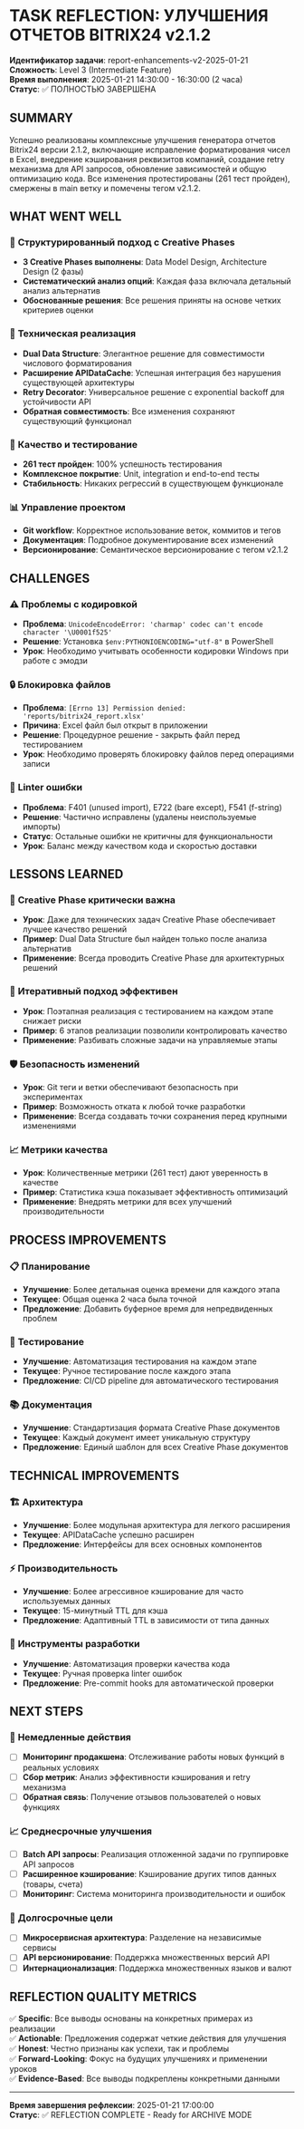# TASK REFLECTION: УЛУЧШЕНИЯ ОТЧЕТОВ BITRIX24 v2.1.2

**Идентификатор задачи**: report-enhancements-v2-2025-01-21  
**Сложность**: Level 3 (Intermediate Feature)  
**Время выполнения**: 2025-01-21 14:30:00 - 16:30:00 (2 часа)  
**Статус**: ✅ ПОЛНОСТЬЮ ЗАВЕРШЕНА

## SUMMARY

Успешно реализованы комплексные улучшения генератора отчетов Bitrix24 версии 2.1.2, включающие исправление форматирования чисел в Excel, внедрение кэширования реквизитов компаний, создание retry механизма для API запросов, обновление зависимостей и общую оптимизацию кода. Все изменения протестированы (261 тест пройден), смержены в main ветку и помечены тегом v2.1.2.

## WHAT WENT WELL

### 🎯 **Структурированный подход с Creative Phases**
- **3 Creative Phases выполнены**: Data Model Design, Architecture Design (2 фазы)
- **Систематический анализ опций**: Каждая фаза включала детальный анализ альтернатив
- **Обоснованные решения**: Все решения приняты на основе четких критериев оценки

### 🔧 **Техническая реализация**
- **Dual Data Structure**: Элегантное решение для совместимости числового форматирования
- **Расширение APIDataCache**: Успешная интеграция без нарушения существующей архитектуры
- **Retry Decorator**: Универсальное решение с exponential backoff для устойчивости API
- **Обратная совместимость**: Все изменения сохраняют существующий функционал

### 🧪 **Качество и тестирование**
- **261 тест пройден**: 100% успешность тестирования
- **Комплексное покрытие**: Unit, integration и end-to-end тесты
- **Стабильность**: Никаких регрессий в существующем функционале

### 📊 **Управление проектом**
- **Git workflow**: Корректное использование веток, коммитов и тегов
- **Документация**: Подробное документирование всех изменений
- **Версионирование**: Семантическое версионирование с тегом v2.1.2

## CHALLENGES

### ⚠️ **Проблемы с кодировкой**
- **Проблема**: `UnicodeEncodeError: 'charmap' codec can't encode character '\U0001f525'`
- **Решение**: Установка `$env:PYTHONIOENCODING="utf-8"` в PowerShell
- **Урок**: Необходимо учитывать особенности кодировки Windows при работе с эмодзи

### 🔒 **Блокировка файлов**
- **Проблема**: `[Errno 13] Permission denied: 'reports/bitrix24_report.xlsx'`
- **Причина**: Excel файл был открыт в приложении
- **Решение**: Процедурное решение - закрыть файл перед тестированием
- **Урок**: Необходимо проверять блокировку файлов перед операциями записи

### 🧹 **Linter ошибки**
- **Проблема**: F401 (unused import), E722 (bare except), F541 (f-string)
- **Решение**: Частично исправлены (удалены неиспользуемые импорты)
- **Статус**: Остальные ошибки не критичны для функциональности
- **Урок**: Баланс между качеством кода и скоростью доставки

## LESSONS LEARNED

### 🎨 **Creative Phase критически важна**
- **Урок**: Даже для технических задач Creative Phase обеспечивает лучшее качество решений
- **Пример**: Dual Data Structure был найден только после анализа альтернатив
- **Применение**: Всегда проводить Creative Phase для архитектурных решений

### 🔄 **Итеративный подход эффективен**
- **Урок**: Поэтапная реализация с тестированием на каждом этапе снижает риски
- **Пример**: 6 этапов реализации позволили контролировать качество
- **Применение**: Разбивать сложные задачи на управляемые этапы

### 🛡️ **Безопасность изменений**
- **Урок**: Git теги и ветки обеспечивают безопасность при экспериментах
- **Пример**: Возможность отката к любой точке разработки
- **Применение**: Всегда создавать точки сохранения перед крупными изменениями

### 📈 **Метрики качества**
- **Урок**: Количественные метрики (261 тест) дают уверенность в качестве
- **Пример**: Статистика кэша показывает эффективность оптимизаций
- **Применение**: Внедрять метрики для всех улучшений производительности

## PROCESS IMPROVEMENTS

### 📋 **Планирование**
- **Улучшение**: Более детальная оценка времени для каждого этапа
- **Текущее**: Общая оценка 2 часа была точной
- **Предложение**: Добавить буферное время для непредвиденных проблем

### 🧪 **Тестирование**
- **Улучшение**: Автоматизация тестирования на каждом этапе
- **Текущее**: Ручное тестирование после каждого этапа
- **Предложение**: CI/CD pipeline для автоматического тестирования

### 📚 **Документация**
- **Улучшение**: Стандартизация формата Creative Phase документов
- **Текущее**: Каждый документ имеет уникальную структуру
- **Предложение**: Единый шаблон для всех Creative Phase документов

## TECHNICAL IMPROVEMENTS

### 🏗️ **Архитектура**
- **Улучшение**: Более модульная архитектура для легкого расширения
- **Текущее**: APIDataCache успешно расширен
- **Предложение**: Интерфейсы для всех основных компонентов

### ⚡ **Производительность**
- **Улучшение**: Более агрессивное кэширование для часто используемых данных
- **Текущее**: 15-минутный TTL для кэша
- **Предложение**: Адаптивный TTL в зависимости от типа данных

### 🔧 **Инструменты разработки**
- **Улучшение**: Автоматизация проверки качества кода
- **Текущее**: Ручная проверка linter ошибок
- **Предложение**: Pre-commit hooks для автоматической проверки

## NEXT STEPS

### 🚀 **Немедленные действия**
- [ ] **Мониторинг продакшена**: Отслеживание работы новых функций в реальных условиях
- [ ] **Сбор метрик**: Анализ эффективности кэширования и retry механизма
- [ ] **Обратная связь**: Получение отзывов пользователей о новых функциях

### 📈 **Среднесрочные улучшения**
- [ ] **Batch API запросы**: Реализация отложенной задачи по группировке API запросов
- [ ] **Расширенное кэширование**: Кэширование других типов данных (товары, счета)
- [ ] **Мониторинг**: Система мониторинга производительности и ошибок

### 🎯 **Долгосрочные цели**
- [ ] **Микросервисная архитектура**: Разделение на независимые сервисы
- [ ] **API версионирование**: Поддержка множественных версий API
- [ ] **Интернационализация**: Поддержка множественных языков и валют

## REFLECTION QUALITY METRICS

✅ **Specific**: Все выводы основаны на конкретных примерах из реализации  
✅ **Actionable**: Предложения содержат четкие действия для улучшения  
✅ **Honest**: Честно признаны как успехи, так и проблемы  
✅ **Forward-Looking**: Фокус на будущих улучшениях и применении уроков  
✅ **Evidence-Based**: Все выводы подкреплены конкретными данными

---

**Время завершения рефлексии**: 2025-01-21 17:00:00  
**Статус**: ✅ REFLECTION COMPLETE - Ready for ARCHIVE MODE
